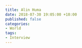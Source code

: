 ```yaml
---
title: Alin Huma
date: 2018-07-30 19:05:00 +10:00
published: false
categories:
- World
tags:
- Interview
---
```


